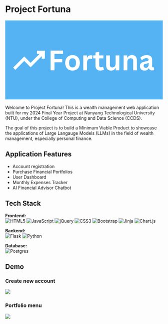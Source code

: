 
# Project Fortuna

<p align="center">
  <img src="assets/images/Fortuna-2.svg" alt="Logo"/>
</p>

Welcome to Project Fortuna! This is a wealth management web application built for my 2024 Final Year Project at Nanyang Technological University (NTU), under the College of Computing and Data Science (CCDS).

The goal of this project is to build a Minimum Viable Product to showcase the applications of Large Langauge Models (LLMs) in the field of wealth management, especially personal finance.

## Application Features
- Account registration
- Purchase Financial Portfolios
- User Dashboard
- Monthly Expenses Tracker
- AI Financial Advisor Chatbot


## Tech Stack

**Frontend:**  
![HTML5](https://img.shields.io/badge/html5-%23E34F26.svg?style=for-the-badge&logo=html5&logoColor=white) ![JavaScript](https://img.shields.io/badge/javascript-%23323330.svg?style=for-the-badge&logo=javascript&logoColor=%23F7DF1E) ![jQuery](https://img.shields.io/badge/jquery-%230769AD.svg?style=for-the-badge&logo=jquery&logoColor=white) ![CSS3](https://img.shields.io/badge/css3-%231572B6.svg?style=for-the-badge&logo=css3&logoColor=white) ![Bootstrap](https://img.shields.io/badge/bootstrap-%238511FA.svg?style=for-the-badge&logo=bootstrap&logoColor=white) ![Jinja](https://img.shields.io/badge/jinja-white.svg?style=for-the-badge&logo=jinja&logoColor=black) ![Chart.js](https://img.shields.io/badge/chart.js-F5788D.svg?style=for-the-badge&logo=chart.js&logoColor=white) 

**Backend:**  
![Flask](https://img.shields.io/badge/flask-%23000.svg?style=for-the-badge&logo=flask&logoColor=white) ![Python](https://img.shields.io/badge/python-3670A0?style=for-the-badge&logo=python&logoColor=ffdd54)

**Database:**  
![Postgres](https://img.shields.io/badge/postgres-%23316192.svg?style=for-the-badge&logo=postgresql&logoColor=white)

## Demo
### Create new account
![](assets\gifs\create_account.gif)

### Portfolio menu
![](assets\gifs\portfolio_menu.gif)

